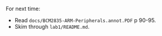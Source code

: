 For next time:
  - Read `docs/BCM2835-ARM-Peripherals.annot.PDF` p 90-95.
  - Skim through `lab1/README.md`.
